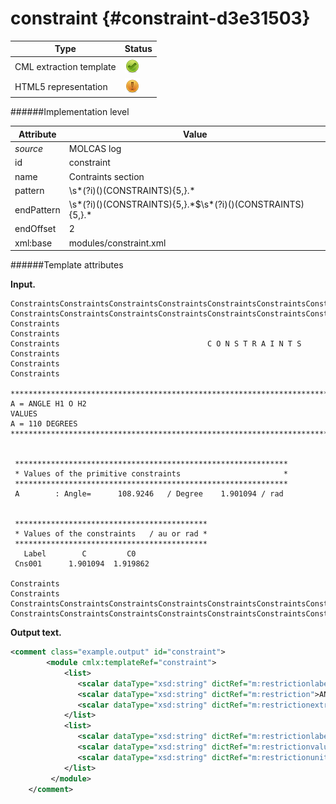 # constraint {#constraint-d3e31503}


| Type                                                                                                                                                | Status                                                                                                                                              |
|----|----|
| CML extraction template                                                                                                                             | ![](/imgs/Total.png)                                                                                                                                |
| HTML5 representation                                                                                                                                | ![](/imgs/Partial.png)                                                                                                                              |

######Implementation level

| Attribute                                                                                                                                           | Value                                                                                                                                               |
|----|----|
| *source*                                                                                                                                            | MOLCAS log                                                                                                                                          |
| id                                                                                                                                                  | constraint                                                                                                                                          |
| name                                                                                                                                                | Contraints section                                                                                                                                  |
| pattern                                                                                                                                             | \\s\*(?i)()(CONSTRAINTS){5,}.\*                                                                                                                     |
| endPattern                                                                                                                                          | \\s\*(?i)()(CONSTRAINTS){5,}.\*\$\\s\*(?i)()(CONSTRAINTS){5,}.\*                                                                                    |
| endOffset                                                                                                                                           | 2                                                                                                                                                   |
| xml:base                                                                                                                                            | modules/constraint.xml                                                                                                                              |

######Template attributes

**Input.**

    ConstraintsConstraintsConstraintsConstraintsConstraintsConstraintsConstraintsConstraintsConstraintsConstraints
    ConstraintsConstraintsConstraintsConstraintsConstraintsConstraintsConstraintsConstraintsConstraintsConstraints
    Constraints                                                                                        Constraints
    Constraints                                 C O N S T R A I N T S                                  Constraints
    Constraints                                                                                        Constraints

    ************************************************************************************************************************
    A = ANGLE H1 O H2                                                                                                       
    VALUES                                                                                                                  
    A = 110 DEGREES                                                                                                         
    ************************************************************************************************************************


     *************************************************************
     * Values of the primitive constraints                       *
     *************************************************************
     A        : Angle=      108.9246   / Degree    1.901094 / rad


     *******************************************
     * Values of the constraints   / au or rad *
     *******************************************
       Label        C         C0
     Cns001      1.901094  1.919862

    Constraints                                                                                        Constraints
    ConstraintsConstraintsConstraintsConstraintsConstraintsConstraintsConstraintsConstraintsConstraintsConstraints
    ConstraintsConstraintsConstraintsConstraintsConstraintsConstraintsConstraintsConstraintsConstraintsConstraints          
        

**Output text.**

```xml
<comment class="example.output" id="constraint">
        <module cmlx:templateRef="constraint">
            <list>
               <scalar dataType="xsd:string" dictRef="m:restrictionlabel">A</scalar>
               <scalar dataType="xsd:string" dictRef="m:restriction">ANGLE</scalar>
               <scalar dataType="xsd:string" dictRef="m:restrictionextras">H1 O H2</scalar>
            </list>
            <list>
               <scalar dataType="xsd:string" dictRef="m:restrictionlabel">A</scalar>
               <scalar dataType="xsd:string" dictRef="m:restrictionvalue">110</scalar>
               <scalar dataType="xsd:string" dictRef="m:restrictionunit">DEGREES</scalar>
            </list>
         </module>
    </comment>
```
